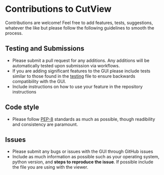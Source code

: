 # Contributions to CutView

Contributions are welcome! Feel free to add features, tests, suggestions, whatever the like but please follow the following guidelines to smooth the process.

## Testing and Submissions

- Please submit a pull request for any additions. Any additions will be automatically tested upon submission via workflows.
- If you are adding significant features to the GUI please include tests similar to those found in the [testing](test_app.py) file to ensure backwards compatibility with the GUI.
- Include instructions on how to use your feature in the repository instructions

## Code style

- Please follow [PEP-8]( <https://www.python.org/dev/peps/pep-0008/>) standards as much as possible, though readibility and consistency are paramount.

## Issues

- Please submit any bugs or issues with the GUI through GitHub issues
- Include as much information as possible such as your operating system, python version, and **steps to reproduce the issue**. If possible include the file you are using with the viewer.
